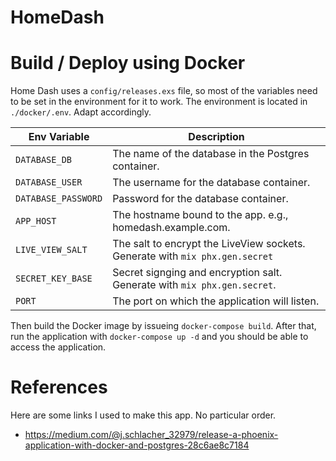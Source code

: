# HomeDash

# Build / Deploy using Docker 

Home Dash uses a `config/releases.exs` file, so most of the variables need to be set in the environment for it to work. The environment is located in `./docker/.env`. Adapt accordingly.

| Env Variable        | Description                                                                  |
|---------------------|------------------------------------------------------------------------------|
| `DATABASE_DB`       | The name of the database in the Postgres container.                          |
| `DATABASE_USER`     | The username for the database container.                                     |
| `DATABASE_PASSWORD` | Password for the database container.                                         |
| `APP_HOST`          | The hostname bound to the app. e.g., homedash.example.com.                   |
| `LIVE_VIEW_SALT`    | The salt to encrypt the LiveView sockets. Generate with `mix phx.gen.secret` |
| `SECRET_KEY_BASE`   | Secret signging and encryption salt. Generate with `mix phx.gen.secret`.     |
| `PORT`              | The port on which the application will listen.                               |


Then build the Docker image by issueing `docker-compose build`. After that, run the application with `docker-compose up -d` and you should be able to access the application.


# References 

Here are some links I used to make this app. No particular order.

 * https://medium.com/@j.schlacher_32979/release-a-phoenix-application-with-docker-and-postgres-28c6ae8c7184